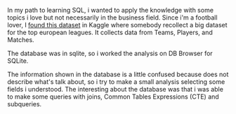 In my path to learning SQL, i wanted to apply the knowledge with some topics i love but not necessarily in the business field. 
Since i'm a football lover, I [found this dataset](https://www.kaggle.com/datasets/hugomathien/soccer) in Kaggle where somebody recollect a big dataset 
for the top european leagues. It collects data from Teams, Players, and Matches. 

The database was in sqlite, so i worked the analysis on DB Browser for SQLite.

The information shown in the database is a little confused because does not describe what's talk about, so i try to make a small analysis 
selecting some fields i understood. The interesting about the database was that i was able to make some queries with joins, Common Tables Expressions (CTE)
and subqueries.
